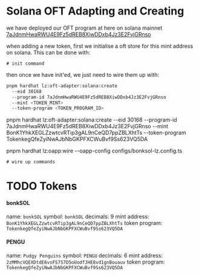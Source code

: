 # Solana OFT Adapting and Creating

we have deployed our OFT program at here on solana mainnet [7aJdnmHwaRWU4E9Fz5dREB8XiwDDxb4Jz3E2FvjGRnso](https://solscan.io/account/7aJdnmHwaRWU4E9Fz5dREB8XiwDDxb4Jz3E2FvjGRnso)

when adding a new token, first we initialise a oft store for this mint address on solana. This can be done with:

```
# init command
```

then once we have init'ed, we just need to wire them up with:

```bash
pnpm hardhat lz:oft-adapter:solana:create
  --eid 30168
  --program-id 7aJdnmHwaRWU4E9Fz5dREB8XiwDDxb4Jz3E2FvjGRnso
  --mint <TOKEN_MINT>
  --token-program <TOKEN_PROGRAM_ID>
```

pnpm hardhat lz:oft-adapter:solana:create --eid 30168 --program-id 7aJdnmHwaRWU4E9Fz5dREB8XiwDDxb4Jz3E2FvjGRnso --mint BonK1YhkXEGLZzwtcvRTip3gAL9nCeQD7ppZBLXhtTs --token-program TokenkegQfeZyiNwAJbNbGKPFXCWuBvf9Ss623VQ5DA

pnpm hardhat lz:oapp:wire --oapp-config configs/bonksol-lz.config.ts

```
# wire up commands
```

# TODO Tokens

#### bonkSOL

name: `bonkSOL`
symbol: `bonkSOL`
decimals: 9
mint address: `BonK1YhkXEGLZzwtcvRTip3gAL9nCeQD7ppZBLXhtTs`
token program: `TokenkegQfeZyiNwAJbNbGKPFXCWuBvf9Ss623VQ5DA`

#### PENGU

name: `Pudgy Penguins`
symbol: `PENGU`
decimals: 6
mint address: `2zMMhcVQEXDtdE6vsFS7S7D5oUodfJHE8vd1gnBouauv`
token program: `TokenkegQfeZyiNwAJbNbGKPFXCWuBvf9Ss623VQ5DA`

```

```
